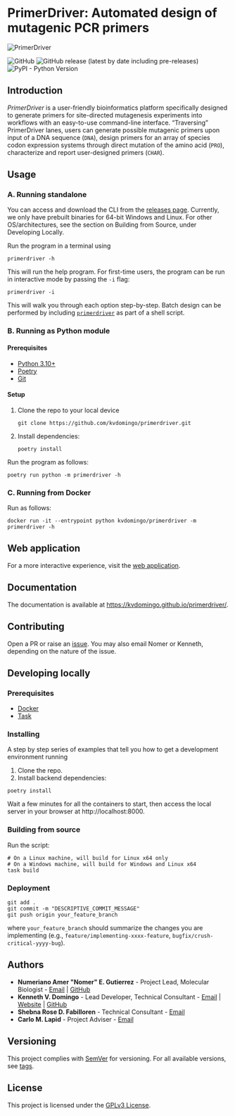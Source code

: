 # PrimerDriver: Automated design of mutagenic PCR primers

![PrimerDriver](https://res.cloudinary.com/kdphotography-assets/image/upload/v1587460290/primerdriver/PrimerDriver_logo.png)

![GitHub](https://img.shields.io/github/license/kvdomingo/primerdriver)
![GitHub release (latest by date including pre-releases)](https://img.shields.io/github/v/release/kvdomingo/primerdriver?include_prereleases)
![PyPI - Python Version](https://img.shields.io/pypi/pyversions/django)

## Introduction

_PrimerDriver_ is a user-friendly bioinformatics platform specifically designed to generate primers for site-directed
mutagenesis experiments into workflows with an easy-to-use command-line interface. “Traversing” PrimerDriver lanes,
users can generate possible mutagenic primers upon input of a DNA sequence (`DNA`), design primers for an array of species
codon expression systems through direct mutation of the amino acid (`PRO`), characterize and report user-designed
primers (`CHAR`).

## Usage

### A. Running standalone

You can access and download the CLI from the
[releases page](https://github.com/kvdomingo/primerdriver/releases). Currently, we only have prebuilt binaries for
64-bit Windows and Linux. For other OS/architectures, see the section on Building from Source, under Developing Locally.

Run the program in a terminal using

```shell
primerdriver -h
```

This will run the help program. For first-time users, the program can be run in
interactive mode by passing the `-i` flag:

```shell
primerdriver -i
```

This will walk you through each option step-by-step.
Batch design can be performed by including
[`primerdriver`](primerdriver/__main__.py) as part of a shell script.

### B. Running as Python module

#### Prerequisites

- [Python 3.10+](https://www.python.org/downloads/)
- [Poetry](https://python-poetry.org/docs/#installation)
- [Git](https://git-scm.com/downloads)

#### Setup

1. Clone the repo to your local device
    ```shell
    git clone https://github.com/kvdomingo/primerdriver.git
    ```

2. Install dependencies:
    ```shell
    poetry install
    ```

Run the program as follows:

```shell
poetry run python -m primerdriver -h
```

### C. Running from Docker

Run as follows:

```shell
docker run -it --entrypoint python kvdomingo/primerdriver -m primerdriver -h 
```

## Web application

For a more interactive experience, visit the
[web application](https://primerdriver.kvdstudio.app).

## Documentation

The documentation is available at https://kvdomingo.github.io/primerdriver/.

## Contributing

Open a PR or raise an
[issue](https://github.com/kvdomingo/primerdriver/issues).
You may also email Nomer or Kenneth, depending on the nature of the issue.

## Developing locally

### Prerequisites

- [Docker](https://www.docker.com/get-started)
- [Task](https://taskfile.dev/#/installation)

### Installing

A step by step series of examples that tell you how to get a
development environment running

1. Clone the repo.
2. Install backend dependencies:

```shell
poetry install
```

Wait a few minutes for all the containers to start, then access the
local server in your browser at http://localhost:8000.

### Building from source

Run the script:

```shell
# On a Linux machine, will build for Linux x64 only
# On a Windows machine, will build for Windows and Linux x64
task build
```

### Deployment

```shell
git add .
git commit -m "DESCRIPTIVE_COMMIT_MESSAGE"
git push origin your_feature_branch
```

where `your_feature_branch` should summarize the changes you are implementing
(e.g., `feature/implementing-xxxx-feature`, `bugfix/crush-critical-yyyy-bug`).

## Authors

- **Numeriano Amer "Nomer" E. Gutierrez** - Project Lead, Molecular
  Biologist - [Email](mailto:ngutierrez@evc.pshs.edu.ph) | [GitHub](https://github.com/nomgutierrez)
- **Kenneth V. Domingo** - Lead Developer, Technical
  Consultant - [Email](mailto:kvdomingo@alum.up.edu.ph) | [Website](https://kvdomingo.xyz) | [GitHub](https://github.com/kvdomingo)
- **Shebna Rose D. Fabilloren** - Technical Consultant - [Email](mailto:sdfabilloren@up.edu.ph)
- **Carlo M. Lapid** - Project Adviser - [Email](mailto:cmlapid@up.edu.ph)

## Versioning

This project complies with [SemVer](https://semver.org) for versioning. For
all available versions, see
[tags](https://github.com/kvdomingo/primerdriver/tags).

## License

This project is licensed under the [GPLv3 License](./LICENSE).
